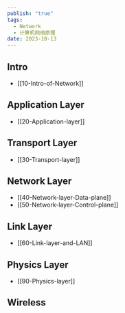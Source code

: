 ```yaml
---
publish: "true"
tags:
  - Network
  - 计算机网络原理
date: 2023-10-13
---
```

## Intro

- [[10-Intro-of-Network]]

## Application Layer

- [[20-Application-layer]]

## Transport Layer

- [[30-Transport-layer]]

## Network Layer

- [[40-Network-layer-Data-plane]]
- [[50-Network-layer-Control-plane]]

## Link Layer

- [[60-Link-layer-and-LAN]]

## Physics Layer

- [[90-Physics-layer]]

## Wireless